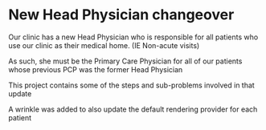 # New Head Physician changeover
Our clinic has a new Head Physician who is responsible for all patients who use our clinic as their medical home. (IE Non-acute visits)

As such, she must be the Primary Care Physician for all of our patients whose previous PCP was the former Head Physician

This project contains some of the steps and sub-problems involved in that update

A wrinkle was added to also update the default rendering provider for each patient
